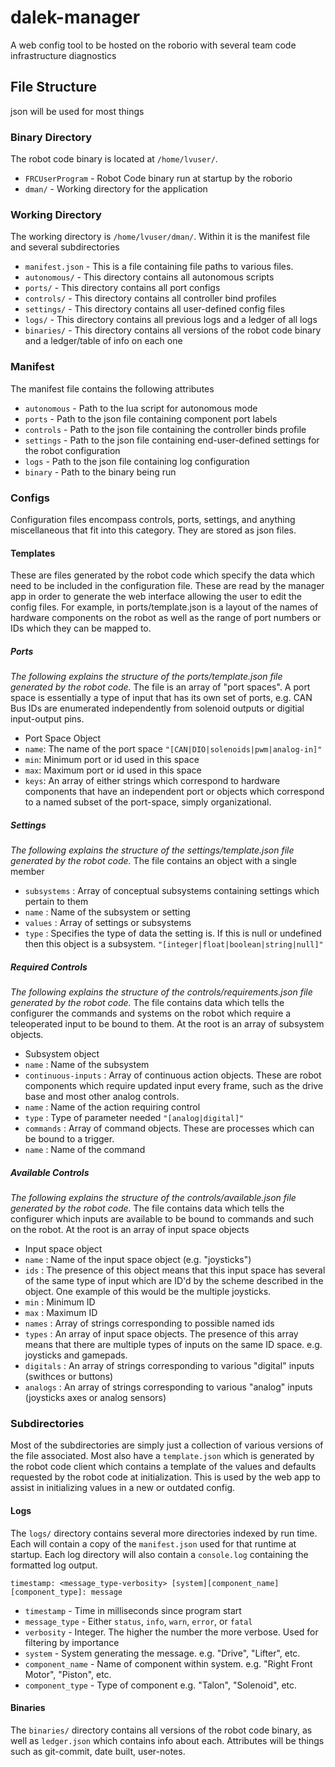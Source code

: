 # dalek-manager
A web config tool to be hosted on the roborio with several team code infrastructure diagnostics

## File Structure
json will be used for most things

### Binary Directory
The robot code binary is located at `/home/lvuser/`.
 - `FRCUserProgram` - Robot Code binary run at startup by the roborio
 - `dman/` - Working directory for the application

### Working Directory
The working directory is `/home/lvuser/dman/`. Within it is the manifest file and several subdirectories
- `manifest.json` - This is a file containing file paths to various files.
- `autonomous/` - This directory contains all autonomous scripts
- `ports/` - This directory contains all port configs
- `controls/` - This directory contains all controller bind profiles
- `settings/` - This directory contains all user-defined config files
- `logs/` - This directory contains all previous logs and a ledger of all logs
- `binaries/` - This directory contains all versions of the robot code binary and a ledger/table of info on each one

### Manifest
The manifest file contains the following attributes
 - `autonomous` - Path to the lua script for autonomous mode
 - `ports` - Path to the json file containing component port labels
 - `controls` - Path to the json file containing the controller binds profile
 - `settings` - Path to the json file containing end-user-defined settings for the robot configuration
 - `logs` - Path to the json file containing log configuration
 - `binary` - Path to the binary being run

### Configs
Configuration files encompass controls, ports, settings, and anything miscellaneous that fit into this category. They are stored as json files.

#### Templates
These are files generated by the robot code which specify the data which need to be included in the configuration file. These are read by the manager app in order to generate the web interface allowing the user to edit the config files. For example, in ports/template.json is a layout of the names of hardware components on the robot as well as the range of port numbers or IDs which they can be mapped to.

##### Ports
*The following explains the structure of the ports/template.json file generated by the robot code.*
The file is an array of "port spaces". A port space is essentially a type of input that has its own set of ports, e.g. CAN Bus IDs are enumerated independently from solenoid outputs or digitial input-output pins.

 - Port Space Object
  - `name`: The name of the port space `"[CAN|DIO|solenoids|pwm|analog-in]"`
  - `min`: Minimum port or id used in this space
  - `max`: Maximum port or id used in this space
  - `keys`: An array of either strings which correspond to hardware components that have an independent port or objects which correspond to a named subset of the port-space, simply organizational.

##### Settings
*The following explains the structure of the settings/template.json file generated by the robot code.*
The file contains an object with a single member

 - `subsystems` : Array of conceptual subsystems containing settings which pertain to them
  - `name` : Name of the subsystem or setting
  - `values` : Array of settings or subsystems
   - `type` : Specifies the type of data the setting is. If this is null or undefined then this object is a subsystem. `"[integer|float|boolean|string|null]"`

##### Required Controls
*The following explains the structure of the controls/requirements.json file generated by the robot code.*
The file contains data which tells the configurer the commands and systems on the robot which require a teleoperated input to be bound to them.
At the root is an array of subsystem objects.

 - Subsystem object
  - `name` : Name of the subsystem
  - `continuous-inputs` : Array of continuous action objects. These are robot components which require updated input every frame, such as the drive base and most other analog controls.
   - `name` : Name of the action requiring control
   - `type` : Type of parameter needed `"[analog|digital]"`
  - `commands` : Array of command objects. These are processes which can be bound to a trigger.
   - `name` : Name of the command

##### Available Controls
*The following explains the structure of the controls/available.json file generated by the robot code.*
The file contains data which tells the configurer which inputs are available to be bound to commands and such on the robot.
At the root is an array of input space objects

 - Input space object
  - `name` : Name of the input space object (e.g. "joysticks")
  - `ids` : The presence of this object means that this input space has several of the same type of input which are ID'd by the scheme described in the object. One example of this would be the multiple joysticks.
   - `min` : Minimum ID
   - `max` : Maximum ID
   - `names` : Array of strings corresponding to possible named ids
  - `types` : An array of input space objects. The presence of this array means that there are multiple types of inputs on the same ID space. e.g. joysticks and gamepads.
  - `digitals` : An array of strings corresponding to various "digital" inputs (swithces or buttons)
  - `analogs` : An array of strings corresponding to various "analog" inputs (joysticks axes or analog sensors)

### Subdirectories
Most of the subdirectories are simply just a collection of various versions of the file associated.
Most also have a `template.json` which is generated by the robot code client which contains a template of the values and defaults requested by the robot code at initialization. This is used by the web app to assist in initializing values in a new or outdated config.

#### Logs
The `logs/` directory contains several more directories indexed by run time. Each will contain a copy of the `manifest.json` used for that runtime at startup. Each log directory will also contain a `console.log` containing the formatted log output.

`timestamp: <message_type-verbosity> [system][component_name][component_type]: message`
 - `timestamp` - Time in milliseconds since program start
 - `message_type` - Either `status`, `info`, `warn`, `error`, or `fatal`
 - `verbosity` - Integer. The higher the number the more verbose. Used for filtering by importance
 - `system` - System generating the message. e.g. "Drive", "Lifter", etc.
 - `component_name` - Name of component within system. e.g. "Right Front Motor", "Piston", etc.
 - `component_type` - Type of component e.g. "Talon", "Solenoid", etc.

#### Binaries
The `binaries/` directory contains all versions of the robot code binary, as well as `ledger.json` which contains info about each. Attributes will be things such as git-commit, date built, user-notes. 
